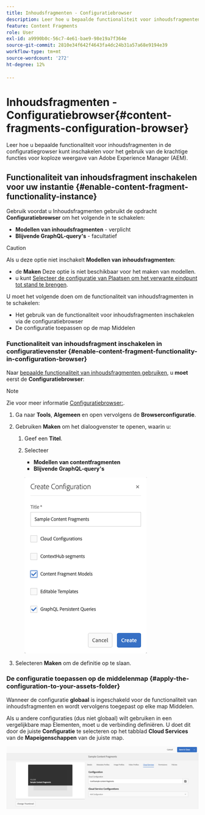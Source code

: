 ```yaml
---
title: Inhoudsfragmenten - Configuratiebrowser
description: Leer hoe u bepaalde functionaliteit voor inhoudsfragmenten in de configuratiegrowser kunt inschakelen voor het gebruik van Adobe Experience Manager-functies voor krachtige koploze levering.
feature: Content Fragments
role: User
exl-id: a9990b0c-56c7-4e61-bae9-98e19a7f364e
source-git-commit: 2810e34f642f4643fa4dc24b31a57a68e9194e39
workflow-type: tm+mt
source-wordcount: '272'
ht-degree: 12%

---
```


# Inhoudsfragmenten - Configuratiebrowser{#content-fragments-configuration-browser}

Leer hoe u bepaalde functionaliteit voor inhoudsfragmenten in de configuratiegrowser kunt inschakelen voor het gebruik van de krachtige functies voor koploze weergave van Adobe Experience Manager (AEM).

## Functionaliteit van inhoudsfragment inschakelen voor uw instantie {#enable-content-fragment-functionality-instance}

Gebruik voordat u Inhoudsfragmenten gebruikt de opdracht **Configuratiebrowser** om het volgende in te schakelen:

* **Modellen van inhoudsfragmenten** - verplicht
* **Blijvende GraphQL-query&#39;s** - facultatief

>[!CAUTION]
>
>Als u deze optie niet inschakelt **Modellen van inhoudsfragmenten**:
>
>* de **Maken** Deze optie is niet beschikbaar voor het maken van modellen.
>* u kunt [Selecteer de configuratie van Plaatsen om het verwante eindpunt tot stand te brengen](/help/sites-developing/headless/graphql-api/graphql-endpoint.md#enabling-graphql-endpoint).

U moet het volgende doen om de functionaliteit van inhoudsfragmenten in te schakelen:

* Het gebruik van de functionaliteit voor inhoudsfragmenten inschakelen via de configuratiebrowser
* De configuratie toepassen op de map Middelen

### Functionaliteit van inhoudsfragment inschakelen in configuratievenster {#enable-content-fragment-functionality-in-configuration-browser}

Naar [bepaalde functionaliteit van inhoudsfragmenten gebruiken](#creating-a-content-fragment-model), u **moet** eerst de **Configuratiebrowser**:

>[!NOTE]
>
>Zie voor meer informatie [Configuratiebrowser:](/help/sites-administering/configurations.md#using-configuration-browser).

1. Ga naar **Tools**, **Algemeen** en open vervolgens de **Browserconfiguratie**.

1. Gebruiken **Maken** om het dialoogvenster te openen, waarin u:

   1. Geef een **Titel**.
   1. Selecteer
      * **Modellen van contentfragmenten**
      * **Blijvende GraphQL-query&#39;s**

      ![Configuratie definiëren](assets/cfm-conf-01.png)

1. Selecteren **Maken** om de definitie op te slaan.

<!-- 1. Select the location appropriate to your website. -->

### De configuratie toepassen op de middelenmap {#apply-the-configuration-to-your-assets-folder}

Wanneer de configuratie **globaal** is ingeschakeld voor de functionaliteit van inhoudsfragmenten en wordt vervolgens toegepast op elke map Middelen.

Als u andere configuraties (dus niet globaal) wilt gebruiken in een vergelijkbare map Elementen, moet u de verbinding definiëren. U doet dit door de juiste **Configuratie** te selecteren op het tabblad **Cloud Services** van de **Mapeigenschappen** van de juiste map.

![Configuratie toepassen](assets/cfm-conf-02.png)
